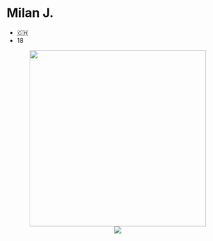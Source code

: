 # Milan J.

- 🇨🇭
- 18

<div style="text-align: center">
  <img src="https://github-readme-stats.vercel.app/api?username=bettercallmilan&count_private=true&show_icons=true&theme=prussian" width="400">
<br/>
  <img src="https://github-readme-stats.vercel.app/api/top-langs/?username=bettercallmilan&hide=php&title_color=ffffff&text_color=c9cacc&icon_color=4AB197&bg_color=1A2B34"/>
</div>


